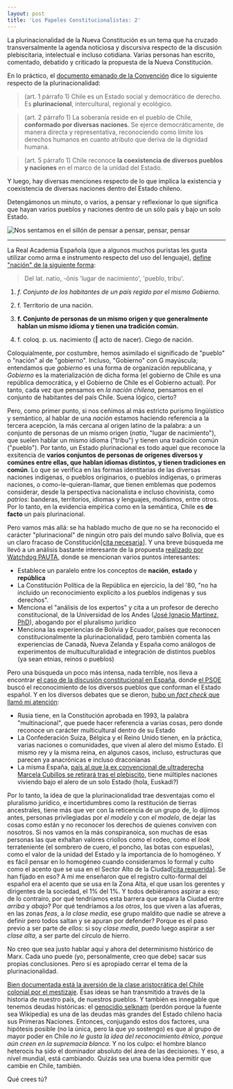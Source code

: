 ```yaml
---
layout: post
title: 'Los Papeles Constitucionalistas: 2'
---
```

La plurinacionalidad de la Nueva Constitución es un tema que ha cruzado transversalmente la agenda noticiosa y discursiva respecto de la discusión plebiscitaria, intelectual e incluso cotidiana. Varias personas han escrito, comentado, debatido y criticado la propuesta de la Nueva Constitución.

En lo práctico, el [documento emanado de la Convención](https://www.chileconvencion.cl/wp-content/uploads/2022/07/Texto-CPR-2022.pdf) dice lo siguiente respecto de la plurinacionalidad:

> (art. 1 párrafo 1) Chile es un Estado social y democrático de derecho. Es **plurinacional**, intercultural, regional y ecológico.

> (art. 2 párrafo 1) La soberanía reside en el pueblo de Chile, **conformado por diversas naciones**. Se ejerce democráticamente, de manera directa y representativa, reconociendo como límite los derechos humanos en cuanto atributo que deriva de la dignidad humana.

> (art. 5 párrafo 1) Chile reconoce **la coexistencia de diversos pueblos y naciones** en el marco de la unidad del Estado.

Y luego, hay diversas menciones respecto de lo que implica la existencia y coexistencia de diversas naciones dentro del Estado chileno.

<!--more-->

Detengámonos un minuto, o varios, a pensar y reflexionar lo que significa que hayan varios pueblos y naciones dentro de un sólo país y bajo un solo Estado.

![Nos sentamos en el sillón de pensar a pensar, pensar, pensar](https://c.tenor.com/T5VYlpOHtZkAAAAC/blues-clues-steve.gif)

<hr/>

La Real Academia Española (que a algunos muchos puristas les gusta utilizar como arma e instrumento respecto del uso del lenguaje), [define "nación" de la siguiente forma](https://dle.rae.es/naci%C3%B3n?m=form):

> Del lat. natio, -ōnis 'lugar de nacimiento', 'pueblo, tribu'.

1. _f. Conjunto de los habitantes de un país regido por el mismo Gobierno._

2. f. Territorio de una nación.

3. **f. Conjunto de personas de un mismo origen y que generalmente hablan un mismo idioma y tienen una tradición común.**

4. f. coloq. p. us. nacimiento (‖ acto de nacer). Ciego de nación.

Coloquialmente, por costumbre, hemos asimilado el significado de "pueblo" o "nación" al de "gobierno". Incluso, "Gobierno" con G mayúscula; entendamos que _gobierno_ es una forma de organización republicana, y _Gobierno_ es la materialización de dicha forma (el gobierno de Chile es una república democrática, y el Gobierno de Chile es el Gobierno actual). Por tanto, cada vez que pensamos en _la nación chilena_, pensamos en el conjunto de habitantes del país Chile. Suena lógico, cierto?

Pero, como primer punto, si nos ceñimos al más estricto purismo lingüístico y semántico, al hablar de una _nación_ estamos haciendo referencia a la tercera acepción, la más cercana al origen latino de la palabra: a un conjunto de personas de un mismo origen (_natio_, "lugar de nacimiento"), que suelen hablar un mismo idioma ("tribu") y tienen una tradición común ("pueblo"). Por tanto, un Estado plurinacional es todo aquel que reconoce la exsitencia de **varios conjuntos de personas de orígenes diversos y comúnes entre ellas, que hablan idiomas distintos, y tienen tradiciones en común**. Lo que se verifica en las formas identitarias de las diversas naciones indígenas, o pueblos originarios, o pueblos indígenas, o primeras naciones, o como-le-quieran-llamar, que tienen emblemas que podemos considerar, desde la perspectiva nacionalista e incluso chovinista, como _patrios_: banderas, territorios, idiomas y lenguajes, modismos, entre otros. Por lo tanto, en la evidencia empírica como en la semántica, Chile es **de facto** un país plurinacional.

Pero vamos más allá: se ha hablado mucho de que no se ha reconocido el carácter "plurinacional" de ningún otro país del mundo salvo Bolivia, que es un claro fracaso de Constitución[[cita necesaria]](http://lospapelesconstitucionalistas.cl). Y una breve búsqueda me llevó a un análisis bastante interesante de la propuesta [realizado por Watchdog PAUTA](https://www.pauta.cl/factchecking/constitucheck/estado-plurinacional-chile-convencion-constitucional-pueblos-originarios), donde se mencionan varios puntos interesantes:
* Establece un paralelo entre los conceptos de **nación**, **estado** y **república**
* La Constitución Política de la República en ejercicio, la del '80, "no ha incluido un reconocimiento explícito a los pueblos indígenas y sus derechos".
* Menciona el "análisis de los expertos" y cita a un profesor de derecho constitucional, de la Universidad de los Andes ([José Ignacio Martínez, PhD](https://investigadores.uandes.cl/en/persons/jos%C3%A9-ignacio-mart%C3%ADnez)), abogando por el pluralismo jurídico
* Menciona las experiencias de Bolivia y Ecuador, países que reconocen constitucionalmente la plurinacionalidad, pero también comenta las experiencias de Canadá, Nueva Zelanda y España como análogos de experimentos de multuculturalidad e integración de distintos pueblos (ya sean etnias, reinos o pueblos)

Pero una búsqueda un poco más intensa, nada terrible, nos lleva a encontrar [el caso de la discusión constitucional en España](https://www.abc.es/espana/abci-paises-mundo-tienen-reconocida-plurinacionalidad-201706200259_noticia.html), donde [el PSOE](https://es.wikipedia.org/wiki/Partido_Socialista_Obrero_Espa%C3%B1ol) buscó el reconocimiento de los diversos pueblos que conforman el Estado español. Y en los diversos debates que se dieron, [hubo un _fact check_ que llamó mi atención](https://www.lavanguardia.com/politica/20191106/471412634894/plurinacional-bolivia-espana-debate-casado-iglesias-elecciones.html):
* Rusia tiene, en la Constitución aprobada en 1993, la palabra "multinacional", que puede hacer referencia a varias cosas, pero donde reconoce un carácter multicultural dentro de su Estado
* La Confederación Suiza, Bélgica y el Reino Unido tienen, en la práctica, varias naciones o comunidades, que viven al alero del mismo Estado. El mismo rey y la misma reina, en algunos casos, incluso, estructuras que parecen ya anacrónicas e incluso draconianas
* La misma España, [país al que la ex convencional de ultraderecha Marcela Cubillos se retirará tras el plebiscito](https://www.adnradio.cl/nacional/2022/06/28/marcela-cubillos-vivira-en-espana-tras-el-plebiscito-afirmo-que-trabajo-constitucional-debe-seguir-en-caso-que-gane-el-rechazo.html), tiene múltiples naciones viviendo bajo el alero de un solo Estado (hola, Euskadi?)

Por lo tanto, la idea de que la plurinacionalidad trae desventajas como el pluralismo jurídico, e incertidumbres como la restitución de tierras ancestrales, tiene más que ver con la reticencia de un grupo de, lo dijimos antes, personas privilegiadas por _el modelo_ y con _el modelo_, de dejar las cosas como están y no reconocer los derechos de quienes conviven con nosotros. Si nos vamos en la más conspiranoica, son muchas de esas personas las que exhaltan valores criollos como el rodeo, como el _look_ terrateniente (el sombrero de cuero, el poncho, las botas con espuelas), como el valor de la unidad del Estado y la importancia de lo homogéneo. Y es fácil pensar en lo homogéneo cuando consideramos lo formal y culto como el acento que se usa en el Sector Alto de la Ciudad[[cita requerida]](http://lospapelesconstitucionales.cl). Se han fijado en eso? A mí me enseñaron que el registro culto-formal del español era el acento que se usa en la Zona Alta, el que usan los gerentes y dirigentes de la sociedad, el 1% del 1%. Y todos debiéramos aspirar a eso; de lo contrairo, por qué tendríamos esta barrera que separa la Ciudad entre _arriba_ y _abajo_? Por qué tendríamos a _los otros_, los que viven a las afueras, en las zonas _feas_, a _la clase media_, ese grupo maldito que nadie se atreve a definir pero todos saltan y se apuran por defender? Porque es el paso previo a ser parte de _ellos_: si soy _clase media_, puedo luego aspirar a ser _clase alta_, a ser parte del círculo de hierro.

No creo que sea justo hablar aquí y ahora del determinismo histórico de Marx. Cada uno puede (yo, personalmente, creo que debe) sacar sus propias conclusiones. Pero sí es apropiado cerrar el tema de la plurinacionalidad.

[Bien documentada está la aversión de la clase aristocrática del Chile colonial por el mestizaje](http://www.memoriachilena.gob.cl/602/w3-article-100617.html). Esas ideas se han transmitido a través de la historia de nuestro país, de nuestros pueblos. Y también es innegable que tenemos deudas históricas: el [genocidio selknam](https://es.wikipedia.org/wiki/Genocidio_selknam) (perdón porque la fuente sea Wikipedia) es una de las deudas más grandes del Estado chileno hacia sus Primeras Naciones. Entonces, conjugando estos dos factores, una hipótesis posible (no la única, pero la que yo sostengo) es que al grupo de mayor poder en Chile _no le gusta la idea del reconocimiento étnico, porque aún creen en la supremacía blanca_. Y no los culpo: el hombre blanco heterocis ha sido el dominador absoluto del área de las decisiones. Y eso, a nivel mundial, está cambiando. Quizás sea una buena idea permitir que cambie en Chile, también.

Qué crees tú?
